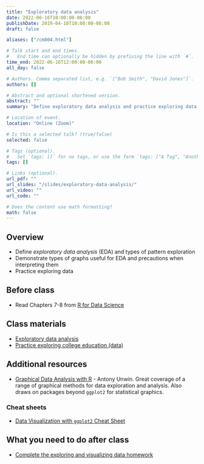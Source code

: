 ```yaml
---
title: "Exploratory data analysis"
date: 2022-06-16T10:00:00-06:00
publishDate: 2019-04-10T10:00:00-06:00
draft: false

aliases: ["/cm004.html"]

# Talk start and end times.
#   End time can optionally be hidden by prefixing the line with `#`.
time_end: 2022-06-16T12:00:00-06:00
all_day: false

# Authors. Comma separated list, e.g. `["Bob Smith", "David Jones"]`.
authors: []

# Abstract and optional shortened version.
abstract: ""
summary: "Define exploratory data analysis and practice exploring data with visualization methods."

# Location of event.
location: "Online (Zoom)"

# Is this a selected talk? (true/false)
selected: false

# Tags (optional).
#   Set `tags: []` for no tags, or use the form `tags: ["A Tag", "Another Tag"]` for one or more tags.
tags: []

# Links (optional).
url_pdf: ""
url_slides: "/slides/exploratory-data-analysis/"
url_video: ""
url_code: ""

# Does the content use math formatting?
math: false
---
```




## Overview

* Define *exploratory data analysis* (EDA) and types of pattern exploration
* Demonstrate types of graphs useful for EDA and precautions when interpreting them
* Practice exploring data

## Before class

* Read Chapters 7-8 from [R for Data Science](http://r4ds.had.co.nz/)

## Class materials

* [Exploratory data analysis](/notes/exploratory-data-analysis/)
* [Practice exploring college education (data)](/notes/exploratory-data-analysis-practice/)

## Additional resources

* [Graphical Data Analysis with R](http://proxy.uchicago.edu/login?url=http://search.ebscohost.com/login.aspx?direct=true&db=nlebk&AN=1338290&site=ehost-live&scope=site&ebv=EB&ppid=pp_A) - Antony Unwin. Great coverage of a range of graphical methods for data exploration and analysis. Also draws on packages beyond `ggplot2` for statistical graphics.

### Cheat sheets

* [Data Visualization with `ggplot2` Cheat Sheet](https://www.rstudio.com/wp-content/uploads/2015/12/ggplot2-cheatsheet-2.0.pdf)

## What you need to do after class

* [Complete the exploring and visualizing data homework](/homework/explore-data/)
